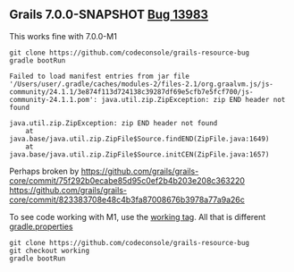 ## Grails 7.0.0-SNAPSHOT [Bug 13983](https://github.com/grails/grails-core/issues/13983)
This works fine with 7.0.0-M1

```
git clone https://github.com/codeconsole/grails-resource-bug
gradle bootRun
```

```
Failed to load manifest entries from jar file '/Users/user/.gradle/caches/modules-2/files-2.1/org.graalvm.js/js-community/24.1.1/3e874f113d724138c39287df69e5cfb7e5fcf700/js-community-24.1.1.pom': java.util.zip.ZipException: zip END header not found

java.util.zip.ZipException: zip END header not found
	at java.base/java.util.zip.ZipFile$Source.findEND(ZipFile.java:1649)
	at java.base/java.util.zip.ZipFile$Source.initCEN(ZipFile.java:1657)
```


Perhaps broken by https://github.com/grails/grails-core/commit/75f292b0ecabe85d95c0ef2b4b203e208c363220
https://github.com/grails/grails-core/commit/823383708e48c4b3fa87008676b3978a77a9a26c

To see code working with M1, use the [working tag](https://github.com/codeconsole/grails-resource-bug/releases/tag/working). All that is different [gradle.properties](https://github.com/codeconsole/grails-resource-bug/commit/8adf78420ceb5ab65296ab8be798d2cad57b9938)
```
git clone https://github.com/codeconsole/grails-resource-bug
git checkout working
gradle bootRun
```

